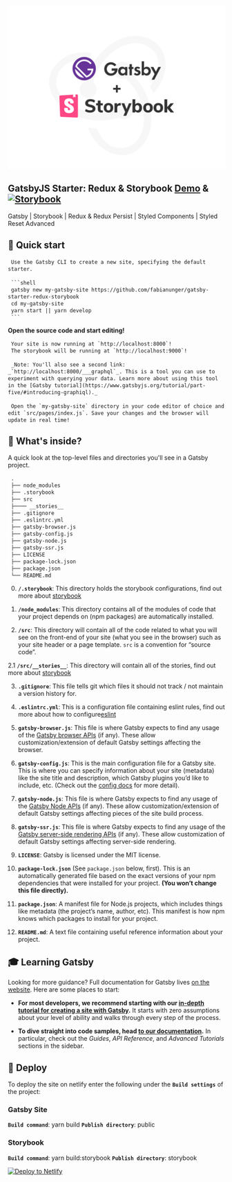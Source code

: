 <p align="center">
  <a href="https://gatsby-starter-redux-storybook.netlify.com">
    <img alt="Gatsby" src="./src/assets/images/gatsby-starter-redux-storybook-bg.png" width="600" />
  </a>
</p>

 ## GatsbyJS Starter: Redux & Storybook [Demo](https://gatsby-starter-redux-storybook.netlify.com) & [![Storybook](https://cdn.jsdelivr.net/gh/storybookjs/brand@master/badge/badge-storybook.svg)](https://gatsby-starter-redux-storybook-stories.netlify.com/)
  
 Gatsby | Storybook | Redux & Redux Persist | Styled Components | Styled Reset Advanced
 
 
                                                                                  
 ## 🚀 Quick start
 
     Use the Gatsby CLI to create a new site, specifying the default starter.
 
     ```shell
     gatsby new my-gatsby-site https://github.com/fabianunger/gatsby-starter-redux-storybook
     cd my-gatsby-site
     yarn start || yarn develop
     ```
 

 **Open the source code and start editing!**
 
     Your site is now running at `http://localhost:8000`!
     The storybook will be running at `http://localhost:9000`!
 
     _Note: You'll also see a second link: _`http://localhost:8000/___graphql`_. This is a tool you can use to experiment with querying your data. Learn more about using this tool in the [Gatsby tutorial](https://www.gatsbyjs.org/tutorial/part-five/#introducing-graphiql)._
 
     Open the `my-gatsby-site` directory in your code editor of choice and edit `src/pages/index.js`. Save your changes and the browser will update in real time!
 
 ## 🧐 What's inside?
 
 A quick look at the top-level files and directories you'll see in a Gatsby project.
 
     .
     ├── node_modules
     ├── .storybook
     ├── src
     ├──── __stories__
     ├── .gitignore
     ├── .eslintrc.yml
     ├── gatsby-browser.js
     ├── gatsby-config.js
     ├── gatsby-node.js
     ├── gatsby-ssr.js
     ├── LICENSE
     ├── package-lock.json
     ├── package.json
     └── README.md
     
 0.  **`/.storybook`**: This directory holds the storybook configurations, find out more about [storybook](https://storybook.js.org/)
 
 1.  **`/node_modules`**: This directory contains all of the modules of code that your project depends on (npm packages) are automatically installed.
 
 2.  **`/src`**: This directory will contain all of the code related to what you will see on the front-end of your site (what you see in the browser) such as your site header or a page template. `src` is a convention for “source code”.
 
 2.1  **`/src/__stories__`**: This directory will contain all of the stories, find out more about [storybook](https://storybook.js.org/)
 
 3.  **`.gitignore`**: This file tells git which files it should not track / not maintain a version history for.
 
 4.  **`.eslintrc.yml`**: This is a configuration file containing eslint rules, find out more about how to configure[eslint](https://eslint.org/docs/user-guide/configuring)
 
 5.  **`gatsby-browser.js`**: This file is where Gatsby expects to find any usage of the [Gatsby browser APIs](https://www.gatsbyjs.org/docs/browser-apis/) (if any). These allow customization/extension of default Gatsby settings affecting the browser.
 
 6.  **`gatsby-config.js`**: This is the main configuration file for a Gatsby site. This is where you can specify information about your site (metadata) like the site title and description, which Gatsby plugins you’d like to include, etc. (Check out the [config docs](https://www.gatsbyjs.org/docs/gatsby-config/) for more detail).
 
 7.  **`gatsby-node.js`**: This file is where Gatsby expects to find any usage of the [Gatsby Node APIs](https://www.gatsbyjs.org/docs/node-apis/) (if any). These allow customization/extension of default Gatsby settings affecting pieces of the site build process.
 
 8.  **`gatsby-ssr.js`**: This file is where Gatsby expects to find any usage of the [Gatsby server-side rendering APIs](https://www.gatsbyjs.org/docs/ssr-apis/) (if any). These allow customization of default Gatsby settings affecting server-side rendering.
 
 9.  **`LICENSE`**: Gatsby is licensed under the MIT license.
 
 10. **`package-lock.json`** (See `package.json` below, first). This is an automatically generated file based on the exact versions of your npm dependencies that were installed for your project. **(You won’t change this file directly).**
 
 11. **`package.json`**: A manifest file for Node.js projects, which includes things like metadata (the project’s name, author, etc). This manifest is how npm knows which packages to install for your project.
 
 12. **`README.md`**: A text file containing useful reference information about your project.
 
 ## 🎓 Learning Gatsby
 
 Looking for more guidance? Full documentation for Gatsby lives [on the website](https://www.gatsbyjs.org/). Here are some places to start:
 
 - **For most developers, we recommend starting with our [in-depth tutorial for creating a site with Gatsby](https://www.gatsbyjs.org/tutorial/).** It starts with zero assumptions about your level of ability and walks through every step of the process.
 
 - **To dive straight into code samples, head [to our documentation](https://www.gatsbyjs.org/docs/).** In particular, check out the _Guides_, _API Reference_, and _Advanced Tutorials_ sections in the sidebar.

## 💫 Deploy

To deploy the site on netlify enter the following under the **`Build settings`**  of the project:

### Gatsby Site

**`Build command`**: yarn build
**`Publish directory`**: public

### Storybook

**`Build command`**: yarn build:storybook
**`Publish directory`**: storybook


[![Deploy to Netlify](https://www.netlify.com/img/deploy/button.svg)](https://app.netlify.com/start/deploy?repository=https://github.com/fabianunger/gatsby-starter-redux-storybook)

